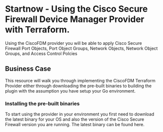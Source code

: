 # Startnow - Using the Cisco Secure Firewall Device Manager Provider with Terraform.
Using the CiscoFDM provider you will be able to apply Cisco Secure Firewall Port Objects, Port Object Groups, Network Objects, Network Object Groups, and Access Control Polcies

## Business Case
This resource will walk you through implementing the CiscoFDM Terraform Provider either through downloading the pre-built binaries to building the plugin with the assumption you have setup your Go environment.

### Installing the pre-built binaries
To start using the provider in your environment you first need to download the latest binary for your OS and also the version of the Cisco Secure Firewall version you are running.
The latest binary can be found here.
